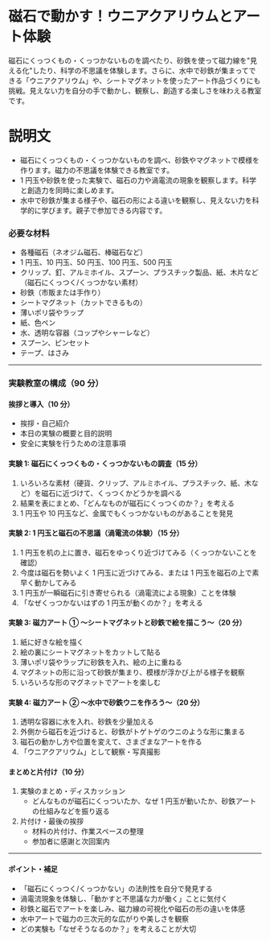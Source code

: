 # 磁石で動かす！ウニアクアリウムとアート体験

磁石にくっつくもの・くっつかないものを調べたり、砂鉄を使って磁力線を"見える化"したり、科学の不思議を体験します。さらに、水中で砂鉄が集まってできる「ウニアクアリウム」や、シートマグネットを使ったアート作品づくりにも挑戦。見えない力を自分の手で動かし、観察し、創造する楽しさを味わえる教室です。

# 説明文

-   磁石にくっつくもの・くっつかないものを調べ、砂鉄やマグネットで模様を作ります。磁力の不思議を体験できる教室です。
-   1 円玉や砂鉄を使った実験で、磁石の力や渦電流の現象を観察します。科学と創造力を同時に楽しめます。
-   水中で砂鉄が集まる様子や、磁石の形による違いを観察し、見えない力を科学的に学びます。親子で参加できる内容です。

### 必要な材料

-   各種磁石（ネオジム磁石、棒磁石など）
-   1 円玉、10 円玉、50 円玉、100 円玉、500 円玉
-   クリップ、釘、アルミホイル、スプーン、プラスチック製品、紙、木片など（磁石にくっつく/くっつかない素材）
-   砂鉄（市販または手作り）
-   シートマグネット（カットできるもの）
-   薄いポリ袋やラップ
-   紙、色ペン
-   水、透明な容器（コップやシャーレなど）
-   スプーン、ピンセット
-   テープ、はさみ

---

### 実験教室の構成（90 分）

#### 挨拶と導入（10 分）

-   挨拶・自己紹介
-   本日の実験の概要と目的説明
-   安全に実験を行うための注意事項

#### 実験 1: 磁石にくっつくもの・くっつかないもの調査（15 分）

1. いろいろな素材（硬貨、クリップ、アルミホイル、プラスチック、紙、木など）を磁石に近づけて、くっつくかどうかを調べる
2. 結果を表にまとめ、「どんなものが磁石にくっつくのか？」を考える
3. 1 円玉や 10 円玉など、金属でもくっつかないものがあることを発見

#### 実験 2: 1 円玉と磁石の不思議（渦電流の体験）（15 分）

1. 1 円玉を机の上に置き、磁石をゆっくり近づけてみる（くっつかないことを確認）
2. 今度は磁石を勢いよく 1 円玉に近づけてみる、または 1 円玉を磁石の上で素早く動かしてみる
3. 1 円玉が一瞬磁石に引き寄せられる（渦電流による現象）ことを体験
4. 「なぜくっつかないはずの 1 円玉が動くのか？」を考える

#### 実験 3: 磁力アート ① 〜シートマグネットと砂鉄で絵を描こう〜（20 分）

1. 紙に好きな絵を描く
2. 絵の裏にシートマグネットをカットして貼る
3. 薄いポリ袋やラップに砂鉄を入れ、絵の上に重ねる
4. マグネットの形に沿って砂鉄が集まり、模様が浮かび上がる様子を観察
5. いろいろな形のマグネットでアートを楽しむ

#### 実験 4: 磁力アート ② 〜水中で砂鉄ウニを作ろう〜（20 分）

1. 透明な容器に水を入れ、砂鉄を少量加える
2. 外側から磁石を近づけると、砂鉄がトゲトゲのウニのような形に集まる
3. 磁石の動かし方や位置を変えて、さまざまなアートを作る
4. 「ウニアクアリウム」として観察・写真撮影

#### まとめと片付け（10 分）

1. 実験のまとめ・ディスカッション
    - どんなものが磁石にくっついたか、なぜ 1 円玉が動いたか、砂鉄アートの仕組みなどを振り返る
2. 片付け・最後の挨拶
    - 材料の片付け、作業スペースの整理
    - 参加者に感謝と次回案内

---

#### ポイント・補足

-   「磁石にくっつく/くっつかない」の法則性を自分で発見する
-   渦電流現象を体験し、「動かすと不思議な力が働く」ことに気付く
-   砂鉄と磁石でアートを楽しみ、磁力線の可視化や磁石の形の違いを体感
-   水中アートで磁力の三次元的な広がりや美しさを観察
-   どの実験も「なぜそうなるのか？」を考えることが大切
